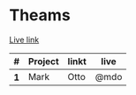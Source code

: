 # Theams
<a href="https://amankhalsa.github.io/Theams/">Live link</a> 


<table class="table">
  <thead>
    <tr>
      <th scope="col">#</th>
      <th scope="col">Project</th>
      <th scope="col">linkt</th>
      <th scope="col">live</th>
    </tr>
  </thead>
  <tbody>
    <tr>
      <th scope="row">1</th>
      <td>Mark</td>
      <td>Otto</td>
      <td>@mdo</td>
    </tr>

  </tbody>
</table>

